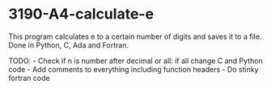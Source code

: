# 3190-A4-calculate-e

This program calculates e to a certain number of digits and saves it to a file. Done in Python, C, Ada and Fortran.

TODO:
	- Check if n is number after decimal or all: if all change C and Python code
	- Add comments to everything including function headers
	- Do stinky fortran code